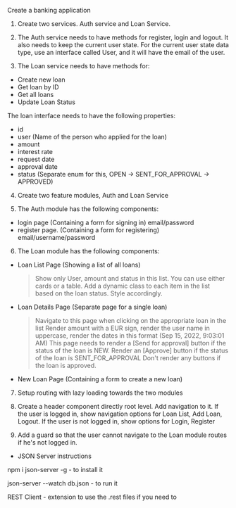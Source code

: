 Create a banking application

1. Create two services. Auth service and Loan Service.

2. The Auth service needs to have methods for register, login and logout. It also needs to keep the current user state. For the current user state data type, use an interface called User, and it will have the email of the user.

3. The Loan service needs to have methods for:

- Create new loan
- Get loan by ID
- Get all loans
- Update Loan Status

The loan interface needs to have the following properties:

- id
- user (Name of the person who applied for the loan)
- amount
- interest rate
- request date
- approval date
- status (Separate enum for this, OPEN -> SENT_FOR_APPROVAL -> APPROVED)

4. Create two feature modules, Auth and Loan Service

5. The Auth module has the following components:

- login page (Containing a form for signing in) email/password
- register page. (Containing a form for registering) email/username/password

6. The Loan module has the following components:

- Loan List Page (Showing a list of all loans)

  > Show only User, amount and status in this list. You can use either cards or a table.
  > Add a dynamic class to each item in the list based on the loan status. Style accordingly.

- Loan Details Page (Separate page for a single loan)

  > Navigate to this page when clicking on the appropriate loan in the list
  > Render amount with a EUR sign, render the user name in uppercase, render the dates in this format (Sep 15, 2022, 9:03:01 AM)
  > This page needs to render a [Send for approval] button if the status of the loan is NEW.
  > Render an [Approve] button if the status of the loan is SENT_FOR_APPROVAL
  > Don't render any buttons if the loan is approved.

- New Loan Page (Containing a form to create a new loan)

7. Setup routing with lazy loading towards the two modules

8. Create a header component directly root level. Add navigation to it. If the user is logged in, show navigation
   options for Loan List, Add Loan, Logout.
   If the user is not logged in, show options for Login, Register

9. Add a guard so that the user cannot navigate to the Loan module routes if he's not logged in.

- JSON Server instructions

npm i json-server -g - to install it

json-server --watch db.json - to run it

REST Client - extension to use the .rest files if you need to
